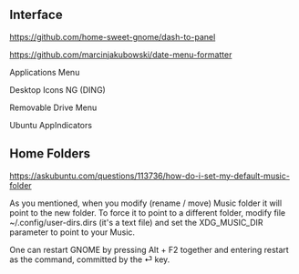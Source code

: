 ## Interface

https://github.com/home-sweet-gnome/dash-to-panel

https://github.com/marcinjakubowski/date-menu-formatter

Applications Menu

Desktop Icons NG (DING)

Removable Drive Menu

Ubuntu AppIndicators

## Home Folders
https://askubuntu.com/questions/113736/how-do-i-set-my-default-music-folder

As you mentioned, when you modify (rename / move) Music folder it will point to the new folder.
To force it to point to a different folder, modify file ~/.config/user-dirs.dirs (it's a text file) and set the XDG_MUSIC_DIR parameter to point to your Music.

One can restart GNOME by pressing Alt + F2 together and
entering restart as the command, committed by the ⏎ key.